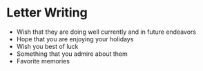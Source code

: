 # Letter Writing

- Wish that they are doing well currently and in future endeavors
- Hope that you are enjoying your holidays
- Wish you best of luck
- Something that you admire about them
- Favorite memories
